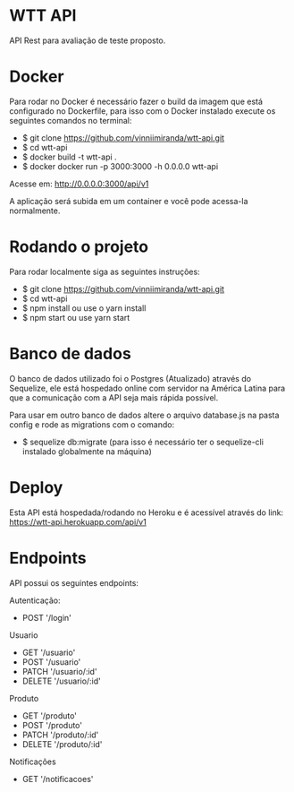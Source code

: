 # WTT API 

API Rest para avaliação de teste proposto.

# Docker 

Para rodar no Docker é necessário fazer o build da imagem que está configurado no Dockerfile, para isso com o Docker instalado execute os seguintes comandos no terminal: 
- $ git clone https://github.com/vinniimiranda/wtt-api.git
- $ cd wtt-api
- $ docker build -t wtt-api .
- $ docker docker run -p 3000:3000 -h 0.0.0.0 wtt-api

Acesse em: http://0.0.0.0:3000/api/v1

A aplicação será subida em um container e você pode acessa-la normalmente.


# Rodando o projeto

Para rodar localmente siga as seguintes instruções: 

- $ git clone https://github.com/vinniimiranda/wtt-api.git
- $ cd wtt-api
- $ npm install ou use o yarn install
- $ npm start ou use yarn start


# Banco de dados

O banco de dados utilizado foi o Postgres (Atualizado) através do Sequelize, ele está hospedado online com servidor na América Latina para que a comunicação com a API seja mais rápida possível.

Para usar em outro banco de dados altere o arquivo database.js na pasta config e rode as migrations com o comando: 
- $ sequelize db:migrate (para isso é necessário ter o sequelize-cli instalado globalmente na máquina)


# Deploy 

Esta API está hospedada/rodando no Heroku e é acessível através do link: https://wtt-api.herokuapp.com/api/v1

# Endpoints

API possui os seguintes endpoints:

Autenticação: 
- POST '/login'

Usuario
- GET '/usuario'
- POST '/usuario'
- PATCH '/usuario/:id'
- DELETE '/usuario/:id'

Produto
- GET '/produto'
- POST '/produto'
- PATCH '/produto/:id'
- DELETE '/produto/:id'

Notificações
- GET '/notificacoes'

